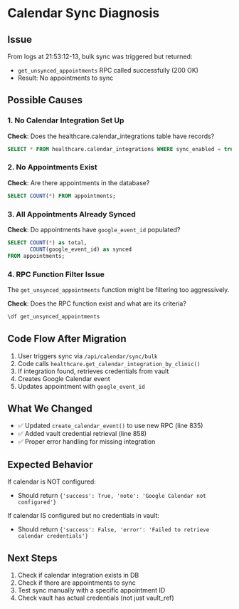 # Calendar Sync Diagnosis

## Issue
From logs at 21:53:12-13, bulk sync was triggered but returned:
- `get_unsynced_appointments` RPC called successfully (200 OK)
- Result: No appointments to sync

## Possible Causes

### 1. No Calendar Integration Set Up
**Check**: Does the healthcare.calendar_integrations table have records?
```sql
SELECT * FROM healthcare.calendar_integrations WHERE sync_enabled = true;
```

### 2. No Appointments Exist
**Check**: Are there appointments in the database?
```sql
SELECT COUNT(*) FROM appointments;
```

### 3. All Appointments Already Synced
**Check**: Do appointments have `google_event_id` populated?
```sql
SELECT COUNT(*) as total,
       COUNT(google_event_id) as synced  
FROM appointments;
```

### 4. RPC Function Filter Issue
The `get_unsynced_appointments` function might be filtering too aggressively.

**Check**: Does the RPC function exist and what are its criteria?
```sql
\df get_unsynced_appointments
```

## Code Flow After Migration

1. User triggers sync via `/api/calendar/sync/bulk`
2. Code calls `healthcare.get_calendar_integration_by_clinic()`
3. If integration found, retrieves credentials from vault
4. Creates Google Calendar event
5. Updates appointment with `google_event_id`

## What We Changed

- ✅ Updated `create_calendar_event()` to use new RPC (line 835)
- ✅ Added vault credential retrieval (line 858)
- ✅ Proper error handling for missing integration

## Expected Behavior

If calendar is NOT configured:
- Should return `{'success': True, 'note': 'Google Calendar not configured'}`

If calendar IS configured but no credentials in vault:
- Should return `{'success': False, 'error': 'Failed to retrieve calendar credentials'}`

## Next Steps

1. Check if calendar integration exists in DB
2. Check if there are appointments to sync
3. Test sync manually with a specific appointment ID
4. Check vault has actual credentials (not just vault_ref)

